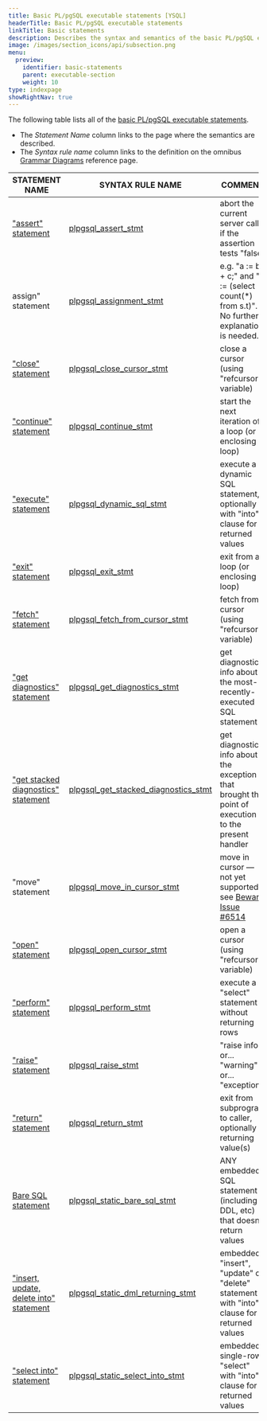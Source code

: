 ```yaml
---
title: Basic PL/pgSQL executable statements [YSQL]
headerTitle: Basic PL/pgSQL executable statements
linkTitle: Basic statements
description: Describes the syntax and semantics of the basic PL/pgSQL executable statements. [YSQL]
image: /images/section_icons/api/subsection.png
menu:
  preview:
    identifier: basic-statements
    parent: executable-section
    weight: 10
type: indexpage
showRightNav: true
---
```


The following table lists all of the [basic PL/pgSQL executable statements](../../../../../syntax_resources/grammar_diagrams/#plpgsql-basic-stmt).
- The _Statement Name_ column links to the page where the semantics are described.
- The _Syntax rule name_ column links to the definition on the omnibus [Grammar Diagrams](../../../../../syntax_resources/grammar_diagrams/) reference page.

| STATEMENT NAME                                                                                                             | SYNTAX RULE NAME                                                                                                               | COMMENT                                                                                                         |
| -------------------------------------------------------------------------------------------------------------------------- | ------------------------------------------------------------------------------------------------------------------------------ | --------------------------------------------------------------------------------------------------------------- |
| ["assert" statement](./assert/)                                                                                            | [plpgsql_assert_stmt](../../../../../syntax_resources/grammar_diagrams/#plpgsql-assert-stmt)                                   | abort the current server call if the assertion tests "false"                                                    |
| assign" statement                                                                                                          | [plpgsql_assignment_stmt](../../../../../syntax_resources/grammar_diagrams/#plpgsql-assignment-stmt)                           | e.g. "a := b + c;" and "v := (select count(*) from s.t)". No further explanation is needed.                     |
| ["close" statement](./cursor-manipulation/#plpgsql-close-cursor-stmt)                                                      | [plpgsql_close_cursor_stmt](../../../../../syntax_resources/grammar_diagrams/#plpgsql-close-cursor-stmt)                       | close a cursor (using "refcursor" variable)                                                                     |
| ["continue" statement](../compound-statements/loop-exit-continue/#continue-statement)                                      | [plpgsql_continue_stmt](../../../../../syntax_resources/grammar_diagrams/#plpgsql-continue-stmt)                               | start the next iteration of a loop (or enclosing loop)                                                          |
| ["execute" statement](./doing-sql-from-plpgsql/#the-execute-statement)                                                     | [plpgsql_dynamic_sql_stmt](../../../../../syntax_resources/grammar_diagrams/#plpgsql-dynamic-sql-stmt)                         | execute a dynamic SQL statement, optionally with "into" clause for returned values                              |
| ["exit" statement](../compound-statements/loop-exit-continue/#exit-statement)                                              | [plpgsql_exit_stmt](../../../../../syntax_resources/grammar_diagrams/#plpgsql-exit-stmt)                                       | exit from a loop (or enclosing loop)                                                                            |
| ["fetch" statement](../compound-statements/loop-exit-continue/infinite-and-while-loops/#infinite-loop-over-cursor-results) | [plpgsql_fetch_from_cursor_stmt](../../../../../syntax_resources/grammar_diagrams/#plpgsql-fetch-from-cursor-stmt)             | fetch from a cursor (using "refcursor" variable)                                                                |
| ["get diagnostics" statement](./get-diagnostics/)                                                                          | [plpgsql_get_diagnostics_stmt](../../../../../syntax_resources/grammar_diagrams/#plpgsql-get-diagnostics-stmt)                 | get diagnostic info about the most-recently-executed SQL statement                                              |
| ["get stacked diagnostics" statement](../../exception-section/#how-to-get-information-about-the-error)                     | [plpgsql_get_stacked_diagnostics_stmt](../../../../../syntax_resources/grammar_diagrams/#plpgsql-get-stacked-diagnostics-stmt) | get diagnostic info about the exception that brought the point of execution to the present handler              |
| "move" statement                                                                                                           | [plpgsql_move_in_cursor_stmt](../../../../../syntax_resources/grammar_diagrams/#plpgsql-move-in-cursor-stmt)                   | move in cursor — not yet supported, see [Beware Issue #6514](../../../../../cursors/#beware-issue-6514)         |
| ["open" statement](./cursor-manipulation/#plpgsql-open-cursor-stmt)                                                        | [plpgsql_open_cursor_stmt](../../../../../syntax_resources/grammar_diagrams/#plpgsql-open-cursor-stmt)                         | open a cursor (using "refcursor" variable)                                                                      |
| ["perform" statement](./doing-sql-from-plpgsql/#the-perform-statement)                                                     | [plpgsql_perform_stmt](../../../../../syntax_resources/grammar_diagrams/#plpgsql-perform-stmt)                                 | execute a "select" statement without returning rows                                                             |
| ["raise" statement](./raise/)                                                                                              | [plpgsql_raise_stmt](../../../../../syntax_resources/grammar_diagrams/#plpgsql-raise-stmt)                                     | "raise info" or... "warning" or... "exception"                                                                  |
| ["return" statement](./return-statement/#semantics)                                                                        | [plpgsql_return_stmt](../../../../../syntax_resources/grammar_diagrams/#plpgsql-return-stmt)                                   | exit from subprogram to caller, optionally returning value(s)                                                   |
| [Bare SQL statement](./doing-sql-from-plpgsql/#the-bare-sql-statement)                                                     | [plpgsql_static_bare_sql_stmt](../../../../../syntax_resources/grammar_diagrams/#plpgsql-static-bare-sql-stmt)                 | ANY embedded SQL statement (including DDL, etc) that doesn't return values                                      |
| ["insert, update, delete into" statement](./doing-sql-from-plpgsql/#the-insert-update-delete-into-statement)               | [plpgsql_static_dml_returning_stmt](../../../../../syntax_resources/grammar_diagrams/#plpgsql-static-dml-returning-stmt)       | embedded "insert", "update" or, "delete" statement with "into" clause for returned values                       |
| ["select into" statement](./doing-sql-from-plpgsql/#the-select-into-statement)                                             | [plpgsql_static_select_into_stmt](../../../../../syntax_resources/grammar_diagrams/#plpgsql-static-select-into-stmt)           | embedded single-row "select" with "into" clause for returned values                                             |
